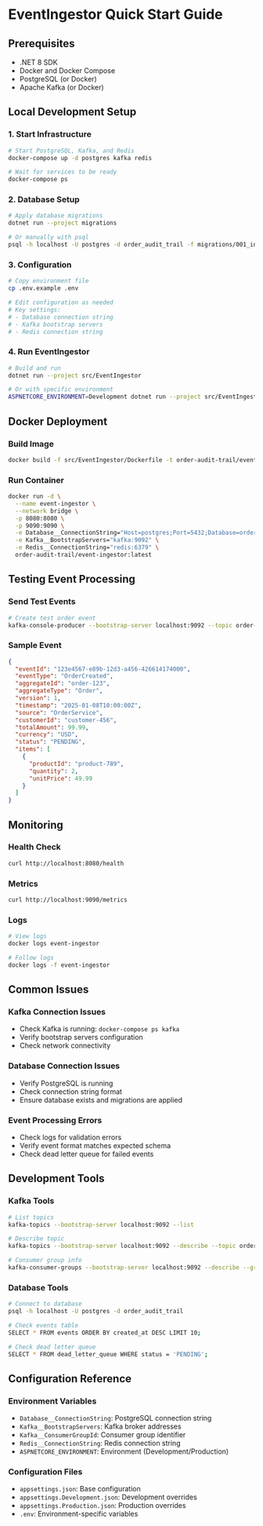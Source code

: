# EventIngestor Quick Start Guide

## Prerequisites
- .NET 8 SDK
- Docker and Docker Compose
- PostgreSQL (or Docker)
- Apache Kafka (or Docker)

## Local Development Setup

### 1. Start Infrastructure
```bash
# Start PostgreSQL, Kafka, and Redis
docker-compose up -d postgres kafka redis

# Wait for services to be ready
docker-compose ps
```

### 2. Database Setup
```bash
# Apply database migrations
dotnet run --project migrations

# Or manually with psql
psql -h localhost -U postgres -d order_audit_trail -f migrations/001_initial_schema.sql
```

### 3. Configuration
```bash
# Copy environment file
cp .env.example .env

# Edit configuration as needed
# Key settings:
# - Database connection string
# - Kafka bootstrap servers
# - Redis connection string
```

### 4. Run EventIngestor
```bash
# Build and run
dotnet run --project src/EventIngestor

# Or with specific environment
ASPNETCORE_ENVIRONMENT=Development dotnet run --project src/EventIngestor
```

## Docker Deployment

### Build Image
```bash
docker build -f src/EventIngestor/Dockerfile -t order-audit-trail/event-ingestor:latest .
```

### Run Container
```bash
docker run -d \
  --name event-ingestor \
  --network bridge \
  -p 8080:8080 \
  -p 9090:9090 \
  -e Database__ConnectionString="Host=postgres;Port=5432;Database=order_audit_trail;Username=postgres;Password=postgres" \
  -e Kafka__BootstrapServers="kafka:9092" \
  -e Redis__ConnectionString="redis:6379" \
  order-audit-trail/event-ingestor:latest
```

## Testing Event Processing

### Send Test Events
```bash
# Create test order event
kafka-console-producer --bootstrap-server localhost:9092 --topic order-events
```

### Sample Event
```json
{
  "eventId": "123e4567-e89b-12d3-a456-426614174000",
  "eventType": "OrderCreated",
  "aggregateId": "order-123",
  "aggregateType": "Order",
  "version": 1,
  "timestamp": "2025-01-08T10:00:00Z",
  "source": "OrderService",
  "customerId": "customer-456",
  "totalAmount": 99.99,
  "currency": "USD",
  "status": "PENDING",
  "items": [
    {
      "productId": "product-789",
      "quantity": 2,
      "unitPrice": 49.99
    }
  ]
}
```

## Monitoring

### Health Check
```bash
curl http://localhost:8080/health
```

### Metrics
```bash
curl http://localhost:9090/metrics
```

### Logs
```bash
# View logs
docker logs event-ingestor

# Follow logs
docker logs -f event-ingestor
```

## Common Issues

### Kafka Connection Issues
- Check Kafka is running: `docker-compose ps kafka`
- Verify bootstrap servers configuration
- Check network connectivity

### Database Connection Issues
- Verify PostgreSQL is running
- Check connection string format
- Ensure database exists and migrations are applied

### Event Processing Errors
- Check logs for validation errors
- Verify event format matches expected schema
- Check dead letter queue for failed events

## Development Tools

### Kafka Tools
```bash
# List topics
kafka-topics --bootstrap-server localhost:9092 --list

# Describe topic
kafka-topics --bootstrap-server localhost:9092 --describe --topic order-events

# Consumer group info
kafka-consumer-groups --bootstrap-server localhost:9092 --describe --group order-audit-trail-consumer-group
```

### Database Tools
```bash
# Connect to database
psql -h localhost -U postgres -d order_audit_trail

# Check events table
SELECT * FROM events ORDER BY created_at DESC LIMIT 10;

# Check dead letter queue
SELECT * FROM dead_letter_queue WHERE status = 'PENDING';
```

## Configuration Reference

### Environment Variables
- `Database__ConnectionString`: PostgreSQL connection string
- `Kafka__BootstrapServers`: Kafka broker addresses
- `Kafka__ConsumerGroupId`: Consumer group identifier
- `Redis__ConnectionString`: Redis connection string
- `ASPNETCORE_ENVIRONMENT`: Environment (Development/Production)

### Configuration Files
- `appsettings.json`: Base configuration
- `appsettings.Development.json`: Development overrides
- `appsettings.Production.json`: Production overrides
- `.env`: Environment-specific variables
